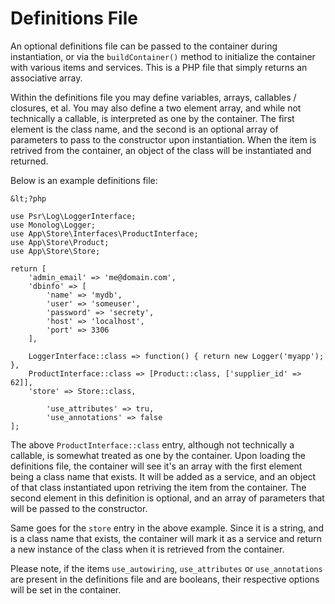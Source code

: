 
# Definitions File

An optional definitions file can be passed to the container during instantiation, or via the `buildContainer()` method to initialize the container with various items and services.  This is a PHP file that simply returns an associative array.

Within the definitions file you may define variables, arrays, callables / closures, et al.  You may also define a two element array, and while not technically a callable, is interpreted as one by the container.  The first element is the class name, and the second is an optional array of parameters to pass to the constructor upon instantiation.  When the item is retrived from the container, an object of the class will be instantiated and returned.

Below is an example definitions file:

~~~
&lt;?php

use Psr\Log\LoggerInterface;
use Monolog\Logger;
use App\Store\Interfaces\ProductInterface;
use App\Store\Product;
use App\Store\Store;

return [
    'admin_email' => 'me@domain.com', 
    'dbinfo' => [
        'name' => 'mydb', 
        'user' => 'someuser', 
        'password' => 'secrety', 
        'host' => 'localhost', 
        'port' => 3306
    ], 

    LoggerInterface::class => function() { return new Logger('myapp'); }, 
    ProductInterface::class => [Product::class, ['supplier_id' => 62]], 
    'store' => Store::class, 

        'use_attributes' => tru, 
        'use_annotations' => false
];
~~~

The above `ProductInterface::class` entry, although not technically a callable, is somewhat treated as one by the container.  Upon loading the definitions file, the container will see it's an array with the first element being a class name that exists.  It will be added as a service, and an object of that class instantiated upon retriving the item from the container.  The second element in this definition is optional, and an array of parameters that will be passed to the constructor.

Same goes for the `store` entry in the above example.  Since it is a string, and is a class name that exists, the container will mark it as a service and return a new instance of the class when it is retrieved from the container.

Please note, if the items `use_autowiring`, `use_attributes` or `use_annotations` are present in the definitions file and are booleans, their respective options will be set in the container.


